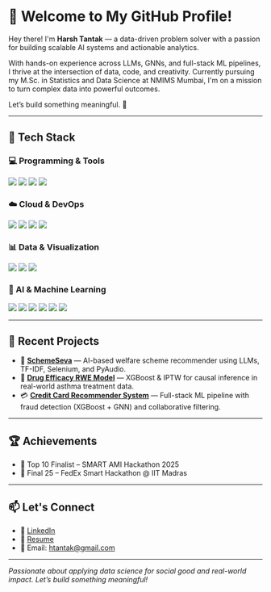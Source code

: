 # 🚀 Welcome to My GitHub Profile!

Hey there! I'm **Harsh Tantak** — a data-driven problem solver with a passion for building scalable AI systems and actionable analytics. 

With hands-on experience across LLMs, GNNs, and full-stack ML pipelines, I thrive at the intersection of data, code, and creativity. Currently pursuing my M.Sc. in Statistics and Data Science at NMIMS Mumbai, I'm on a mission to turn complex data into powerful outcomes.

Let’s build something meaningful. 🚀


---

## 🧰 Tech Stack

### 💻 Programming & Tools
<p align="left">
  <img src="https://img.shields.io/badge/Python-3776AB?style=for-the-badge&logo=python&logoColor=white" />
  <img src="https://img.shields.io/badge/R-276DC3?style=for-the-badge&logo=r&logoColor=white" />
  <img src="https://img.shields.io/badge/SQL-4479A1?style=for-the-badge&logo=mysql&logoColor=white" />
  <img src="https://img.shields.io/badge/C++-00599C?style=for-the-badge&logo=cplusplus&logoColor=white" />
</p>

### ☁️ Cloud & DevOps
<p align="left">
  <img src="https://img.shields.io/badge/AWS-232F3E?style=for-the-badge&logo=amazon-aws&logoColor=white" />
  <img src="https://img.shields.io/badge/Google%20Cloud-4285F4?style=for-the-badge&logo=google-cloud&logoColor=white" />
  <img src="https://img.shields.io/badge/Azure-0078D4?style=for-the-badge&logo=microsoft-azure&logoColor=white" />
  <img src="https://img.shields.io/badge/Docker-2496ED?style=for-the-badge&logo=docker&logoColor=white" />
</p>

### 📊 Data & Visualization
<p align="left">
  <img src="https://img.shields.io/badge/Power%20BI-F2C811?style=for-the-badge&logo=powerbi&logoColor=black" />
  <img src="https://img.shields.io/badge/Tableau-E97627?style=for-the-badge&logo=tableau&logoColor=white" />
  <img src="https://img.shields.io/badge/Excel-217346?style=for-the-badge&logo=microsoft-excel&logoColor=white" />
</p>

### 🤖 AI & Machine Learning
<p align="left">
  <img src="https://img.shields.io/badge/Machine%20Learning-FF6F00?style=for-the-badge&logo=mlflow&logoColor=white" />
  <img src="https://img.shields.io/badge/Deep%20Learning-FF0000?style=for-the-badge&logo=pytorch&logoColor=white" />
  <img src="https://img.shields.io/badge/TensorFlow-FF6F00?style=for-the-badge&logo=tensorflow&logoColor=white" />
  <img src="https://img.shields.io/badge/PyTorch-EE4C2C?style=for-the-badge&logo=pytorch&logoColor=white" />
  <img src="https://img.shields.io/badge/NLP-8A2BE2?style=for-the-badge&logo=spacy&logoColor=white" />
  <img src="https://img.shields.io/badge/Graph%20Neural%20Networks-1f425f?style=for-the-badge" />
</p>

---

## 🧠 Recent Projects

- 🎯 [**SchemeSeva**](https://github.com/HarshTantak/SchemeSeva) — AI-based welfare scheme recommender using LLMs, TF-IDF, Selenium, and PyAudio.
- 💊 [**Drug Efficacy RWE Model**](https://github.com/HarshTantak/Drug-Efficacy-Analysis-Using-Real-World-Evidence) — XGBoost & IPTW for causal inference in real-world asthma treatment data.
- 💳 [**Credit Card Recommender System**](https://github.com/HarshTantak/Credit-Card-Based-Recommendation-System) — Full-stack ML pipeline with fraud detection (XGBoost + GNN) and collaborative filtering.

---

## 🏆 Achievements

- 🥇 Top 10 Finalist – SMART AMI Hackathon 2025
- 🥈 Final 25 – FedEx Smart Hackathon @ IIT Madras

---

## 📫 Let's Connect

- 🔗 [LinkedIn](https://www.linkedin.com/in/harsh-tantak-4097431b8/)
- 💼 [Resume](https://drive.google.com/file/d/1zgbXMZZIW1KeU3hj1Or_BWMzkTEdP5U4/view)
- 📧 Email: htantak@gmail.com

---

*Passionate about applying data science for social good and real-world impact. Let’s build something meaningful!*
